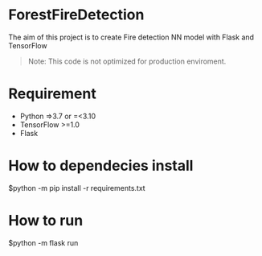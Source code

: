 # ForestFireDetection

The aim of this project is to create Fire detection NN model with Flask and TensorFlow
> Note: This code is not optimized for production enviroment.

# Requirement
- Python =>3.7 or =<3.10
- TensorFlow >=1.0
- Flask

# How to dependecies install 
 $python -m pip install -r requirements.txt

# How to run
 $python -m flask run
 
